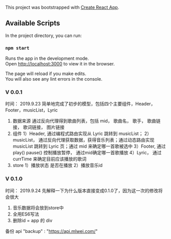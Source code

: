 This project was bootstrapped with [Create React App](https://github.com/facebook/create-react-app).

## Available Scripts

In the project directory, you can run:

### `npm start`

Runs the app in the development mode.<br>
Open [http://localhost:3000](http://localhost:3000) to view it in the browser.

The page will reload if you make edits.<br>
You will also see any lint errors in the console.

### V 0.0.1
时间： 2019.9.23
简单地完成了初步的模型，包括四个主要组件，Header，Footer，musicList，Lyric
1. 数据来源
    通过反向代理得到歌曲列表，包括 mid， 歌曲名， 歌手， 歌曲链接， 歌词链接， 图片链接
2. 组件
    1）Header, 通过编程式路由实现从 Lyric 跳转到 musicList；
    2）musicList， 通过反向代理获取数据，获得音乐列表；通过动态路由实现 musicList 跳转到 Lyric 页；通过 mid 来确定哪一首歌被选中
    3）Footer, 通过 play() pause() 控制播放暂停， 通过mid确定哪一首歌播放
    4）Lyric， 通过 currTime 来确定目前应该播放的歌词 
3. store
    1）播放状态  是否在播放
    2）播放音乐id

### V 0.1.0
时间： 2019.9.24 
先解释一下为什么版本直接变成0.1.0了，因为这一次的修改将会很大
1. 音乐数据将会放到store中
2. 全用ES6写法
3. 删除id = app 的 div 













备份 api "backup" : "https://api.mlwei.com/"

